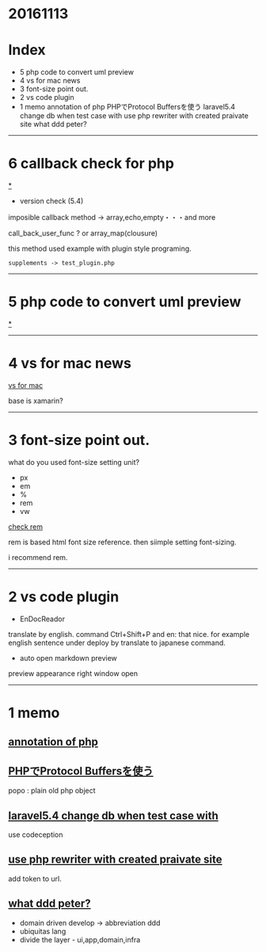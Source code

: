 # 20161113

# Index
- 5 php code to convert uml preview
- 4 vs for mac news
- 3 font-size point out.
- 2 vs code plugin
- 1 memo
    annotation of php
    PHPでProtocol Buffersを使う
    laravel5.4 change db when test case with
    use php rewriter with created praivate site
    what ddd peter?

-----------------------
# 6 callback check for php

[*](http://php.net/manual/ja/language.types.callable.php)

- version check (5.4)

imposible callback method -> array,echo,empty・・・and more

call_back_user_func ?
or array_map(clousure)

this method used example with plugin style programing.

    supplements -> test_plugin.php

-----------------------

# 5 php code to convert uml preview

[*](http://somemo.hatenablog.com/entry/2011/12/01/051141)


-----------------------

# 4 vs for mac news

[vs for mac](https://msdn.microsoft.com/magazine/mt790182)

base is xamarin?

-----------------------

# 3 font-size point out.

what do you used font-size setting unit?

- px
- em
- %
- rem
- vw

[check rem](http://html5-css3.jp/tips/css3-rem.html)

rem is based html font size reference.
then siimple setting font-sizing.

i recommend rem.

-----------------------

# 2 vs code plugin

- EnDocReador

translate by english. command Ctrl+Shift+P and en:
that nice. 
for example english sentence under deploy by translate to japanese command.

- auto open markdown preview

preview appearance right window open



---------------------------
# 1 memo

## [annotation of php](http://koriym.github.io/2012/02/php-annotation/)

## [PHPでProtocol Buffersを使う](http://qiita.com/chobie@github/items/d0661d68120efea689a0)

popo : plain old php object

## [laravel5.4 change db when test case with](http://am1tanaka.hatenablog.com/entry/2016/10/24/234118)

use codeception

## [use php rewriter with created praivate site](https://blog.ohgaki.net/use-php-for-private-web-sites)

add token to url.

## [what ddd peter?](https://speakerdeck.com/shin1x1/ddd-with-laravel)

- domain driven develop -> abbreviation ddd
- ubiquitas lang
- divide the layer - ui,app,domain,infra

